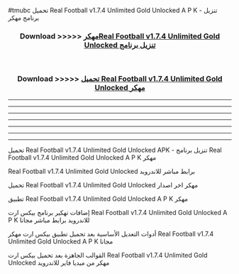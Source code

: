 #tmubc تحميل Real Football v1.7.4 Unlimited Gold Unlocked  A P K - تنزيل برنامج مهكر



<div align="center">
<h3>Download >>>>> <a href="https://runaway1.web.app/?sq=Real Football v1.7.4 Unlimited Gold Unlocked ">مهكرReal Football v1.7.4 Unlimited Gold Unlocked  تنزيل برنامج</a></h3><br>

<h3>Download >>>>> <a href="https://runaway1.web.app/?sq=Real Football v1.7.4 Unlimited Gold Unlocked ">تحميل Real Football v1.7.4 Unlimited Gold Unlocked  مهكر</a></h3>
</div>


----------------------------------------------------------

----------------------------------------------------------

----------------------------------------------------------

----------------------------------------------------------

----------------------------------------------------------

----------------------------------------------------------

----------------------------------------------------------

تحميل Real Football v1.7.4 Unlimited Gold Unlocked  APK - تنزيل برنامج Real Football v1.7.4 Unlimited Gold Unlocked  A P K مهكر

Real Football v1.7.4 Unlimited Gold Unlocked  برابط مباشر للاندرويد

تحميل Real Football v1.7.4 Unlimited Gold Unlocked  مهكر اخر اصدار

تطبيق Real Football v1.7.4 Unlimited Gold Unlocked  A P K مهكر

إضافات تهكير برنامج بيكس ارت Real Football v1.7.4 Unlimited Gold Unlocked  A P K للاندرويد برابط مباشر مجانا

أدوات التعديل الأساسية بعد تحميل تطبيق بيكس ارت مهكر Real Football v1.7.4 Unlimited Gold Unlocked  A P K مجانا

القوالب الجاهزة بعد تحميل بيكس ارت Real Football v1.7.4 Unlimited Gold Unlocked  مهكر من ميديا فاير للاندرويد


